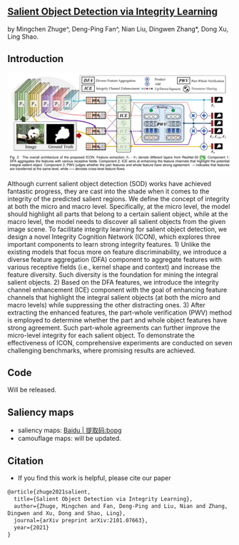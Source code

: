 ## [Salient Object Detection via Integrity Learning](https://https://arxiv.org/pdf/2101.07663.pdf)
by Mingchen Zhuge^, Deng-Ping Fan^, Nian Liu, Dingwen Zhang*, Dong Xu, Ling Shao.

## Introduction
![framework](framework.png) 

Although current salient object detection (SOD) works have achieved fantastic progress, they are cast into the shade when it comes to the integrity of the predicted salient regions. We define the concept of integrity at both the micro and macro level. Specifically, at the micro level, the model should highlight all parts that belong to a certain salient object, while at the macro level, the model needs to discover all salient objects from the given image scene. To facilitate integrity learning for salient object detection, we design a novel Integrity Cognition Network (ICON), which explores three important components to learn strong integrity features. 1) Unlike the existing models that focus more on feature discriminability, we introduce a  diverse feature aggregation (DFA) component to aggregate features with various receptive fields (i.e., kernel shape and context) and increase the feature diversity. Such diversity is the foundation for mining the integral salient objects. 2) Based on the DFA features, we introduce the integrity channel enhancement (ICE) component with the goal of enhancing feature channels that highlight the integral salient objects (at both the micro and macro levels) while suppressing the other distracting ones. 3) After extracting the enhanced features, the part-whole verification (PWV) method is employed to determine whether the part and whole object features have strong agreement. Such part-whole agreements can further improve the micro-level integrity for each salient object. To demonstrate the effectiveness of ICON, comprehensive experiments are conducted on seven challenging benchmarks, where promising results are achieved.

## Code
Will be released.

## Saliency maps 
- saliency maps:  [Baidu | 提取码:bopg](https://pan.baidu.com/s/19XV19I_0gfAjx2gwcweZcw) 
- camouflage maps: will be updated.

## Citation
- If you find this work is helpful, please cite our paper
```
@article{zhuge2021salient,
  title={Salient Object Detection via Integrity Learning},
  author={Zhuge, Mingchen and Fan, Deng-Ping and Liu, Nian and Zhang, Dingwen and Xu, Dong and Shao, Ling},
  journal={arXiv preprint arXiv:2101.07663},
  year={2021}
}
```
